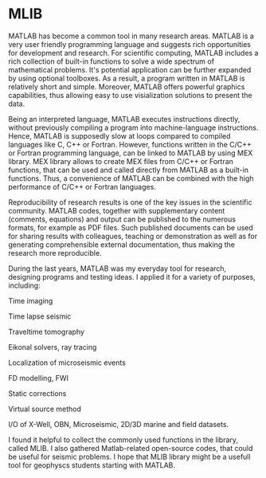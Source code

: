 # MLIB
MATLAB has become a common tool in many research areas. MATLAB is a very user friendly programming language and suggests rich opportunities for development and research. For scientific computing, MATLAB includes a rich collection of built-in functions to solve a wide spectrum of mathematical problems. It's potential application can be further expanded by using optional toolboxes. As a result, a program written in MATLAB is relatively short and simple. Moreover, MATLAB offers powerful graphics capabilities, thus allowing easy to use visialization solutions to present the data.

Being an interpreted language, MATLAB executes instructions directly, without previously compiling a program into machine-language instructions. Hence, MATLAB is supposedly slow at loops compared to compiled languages like C, C++ or Fortran. However, functions written in the C/C++ or Fortran programming language, can be linked to MATLAB by using MEX library. MEX library allows to create MEX files from C/C++ or Fortran functions, that can be used and called directly from MATLAB as a built-in functions. Thus, a convenience of MATLAB can be combined with the high performance of C/C++ or Fortran languages. 

Reproducibility of research results is one of the key issues in the scientific community. MATLAB codes, together with supplementary content (comments, equations) and output can be published to the numerous formats, for example as PDF files. Such published documents can be used for sharing results with colleagues, teaching or demonstration as well as for generating comprehensible external documentation, thus making the research more reproducible. 

During the last years, MATLAB was my everyday tool for research, designing programs and testing ideas. I applied it for a variety of purposes, including:

Time imaging

Time lapse seismic

Traveltime tomography

Eikonal solvers, ray tracing

Localization of microseismic events

FD modelling, FWI

Static corrections

Virtual source method

I/O of X-Well, OBN, Microseismic, 2D/3D marine and field datasets. 

I found it helpful to collect the commonly used functions in the library, called MLIB. I also gathered Matlab-related open-source codes, that could be useful for seismic problems. I hope that MLIB library might be a usefull tool for geophyscs students starting with MATLAB.
